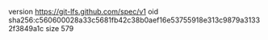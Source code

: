 version https://git-lfs.github.com/spec/v1
oid sha256:c560600028a33c5681fb42c38b0aef16e53755918e313c9879a31332f3849a1c
size 579
